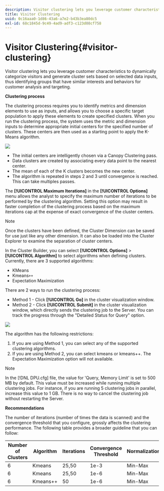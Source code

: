 ```yaml
---
description: Visitor clustering lets you leverage customer characteristics to dynamically categorize visitors and generate cluster sets based on selected data inputs, thus identifying groups that have similar interests and behaviors for customer analysis and targeting.
title: Visitor Clustering
uuid: 0c16aaa0-1d86-43a6-a7e2-b43b3ea80dc5
exl-id: 68c1845d-9c49-4ad9-adf3-c123d08cf758
---
```

# Visitor Clustering{#visitor-clustering}

Visitor clustering lets you leverage customer characteristics to dynamically categorize visitors and generate cluster sets based on selected data inputs, thus identifying groups that have similar interests and behaviors for customer analysis and targeting.

 **Clustering process**

The clustering process requires you to identify metrics and dimension elements to use as inputs, and allows you to choose a specific target population to apply these elements to create specified clusters. When you run the clustering process, the system uses the metric and dimension inputs to determine appropriate initial centers for the specified number of clusters. These centers are then used as a starting point to apply the K-Means algorithm. 

![](assets/K_algorithm.png)

* The initial centers are intelligently chosen via a Canopy Clustering pass.
* Data clusters are created by associating every data point to the nearest center.
* The mean of each of the K clusters becomes the new center.
* The algorithm is repeated in steps 2 and 3 until convergence is reached. This can take multiples passes.

The **[!UICONTROL Maximum Iterations]** in the **[!UICONTROL Options]** menu allows the analyst to specify the maximum number of iterations to be performed by the clustering algorithm. Setting this option may result in faster completion of the clustering process based on the maximum iterations cap at the expense of exact convergence of the cluster centers.

>[!NOTE]
>
>Once the clusters have been defined, the Cluster Dimension can be saved for use just like any other dimension. It can also be loaded into the Cluster Explorer to examine the separation of cluster centers.

In the Cluster Builder, you can select **[!UICONTROL Options]** > **[!UICONTROL Algorithm]** to select algorithms when defining clusters. Currently, there are 3 supported algorithms:

* KMeans 
* Kmeans`++` 
* Expectation Maximization

There are 2 ways to run the clustering process:

* Method 1 - Click **[!UICONTROL Go]** in the cluster visualization window. 
* Method 2 - Click **[!UICONTROL Submit]** in the cluster visualization window, which directly sends the clustering job to the Server. You can track the progress through the "Detailed Status for Query" option.

![](assets/dwb_visitorclustering.png)

The algorithm has the following restrictions:

1. If you are using Method 1, you can select any of the supported clustering algorithms. 
1. If you are using Method 2, you can select kmeans or kmeans++. The Expectation Maximization option will not available.

>[!NOTE]
>
>In the [!DNL DPU.cfg] file, the value for 'Query, Memory Limit' is set to 500 MB by default. This value must be increased while running multiple clustering jobs. For instance, if you are running 5 clustering jobs in parallel, increase this value to 1 GB. There is no way to cancel the clustering job without restarting the Server.

**Recommendations**

The number of iterations (number of times the data is scanned) and the convergence threshold that you configure, grossly affects the clustering performance. The following table provides a broader guideline that you can follow:

|  Number of Clusters  | Algorithm  | Iterations  | Convergence Threshold  | Normalization  |
|---|---|---|---|---|
|  6  | Kmeans  | 25,50  | 1e-3  | Min-Max  |
|  6  | Kmeans  | 25,50  | 1e-6  | Min-Max  |
|  6  | Kmeans++  | 50  | 1e-6  | Min-Max  |
